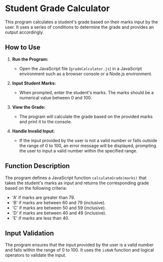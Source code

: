 # Student Grade Calculator

This program calculates a student's grade based on their marks input by the user. It uses a series of conditions to determine the grade and provides an output accordingly.

## How to Use

1. **Run the Program:**
   - Open the JavaScript file (`gradeCalculator.js`) in a JavaScript environment such as a browser console or a Node.js environment.

2. **Input Student Marks:**
   - When prompted, enter the student's marks. The marks should be a numerical value between 0 and 100.

3. **View the Grade:**
   - The program will calculate the grade based on the provided marks and print it to the console.

4. **Handle Invalid Input:**
   - If the input provided by the user is not a valid number or falls outside the range of 0 to 100, an error message will be displayed, prompting the user to input a valid number within the specified range.

## Function Description

The program defines a JavaScript function `calculateGrade(marks)` that takes the student's marks as input and returns the corresponding grade based on the following criteria:

- 'A' if marks are greater than 79.
- 'B' if marks are between 60 and 79 (inclusive).
- 'C' if marks are between 50 and 59 (inclusive).
- 'D' if marks are between 40 and 49 (inclusive).
- 'E' if marks are less than 40.

## Input Validation

The program ensures that the input provided by the user is a valid number and falls within the range of 0 to 100. It uses the `isNaN` function and logical operators to validate the input.



